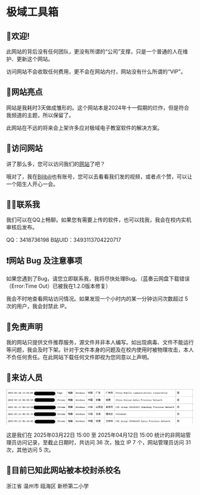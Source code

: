 # 极域工具箱

## 👏欢迎!

此网站的背后没有任何团队，更没有所谓的“公司”支撑，只是一个普通的人在维护、更新这个网站。

访问网站不会收取任何费用，更不会在网站内付，网站没有什么所谓的“VIP”。

## 👀网站亮点

网站是我耗时3天做成雏形的。这个网站本是2024年十一假期的烂作，但是符合我频道的主题，所以保留了。

此网站在不远的将来会上架许多应对极域电子教室软件的解决方案。

## 🔎访问网站

讲了那么多，您可以访问我们的[网站](https://dhhdl.github.io)了吧？

哦对了，我在[Bilibili](https://space.bilibili.com/3493113704220717)也有账号，您可以去看看我们发的视频，或者点个赞，可以让一个陌生人开心一会。

## 🙋‍♂️联系我

我们可以在QQ上畅聊。如果您有需要上传的软件，也可以找我，我会在校内实机审核后发布。

QQ：3418736198 B站UID：3493113704220717

## ❗️网站 Bug 及注意事项

如果您遇到了Bug，请您立即联系我，我将尽快处理Bug。（蓝奏云网盘下载错误（Error:Time Out）已被我在1.2.0版本修复）

我会不时地查看网站访问情况。如果发现一个小时内的某一分钟访问次数超过 5 次的用户，我会封禁此 IP。

## 🙏免责声明

我的网站只提供文件推荐服务，源文件并非本人编写。如出现病毒、文件不能运行等问题，我会及时下架。针对于文件本身的问题及在校内使用时被物理攻击，本人不负任何责任。在此网站下载任何文件即视为您同意以上声明。

## 🤵来访人员

![](https://raw.githubusercontent.com/dhhdl/dhhdl.github.io/refs/heads/main/访问记录名单/2025年3月22日至2025年4月12日访问记录名单.png)

这是我们在 2025年03月22日 15:00 至 2025年04月12日 15:00 统计的非网站管理员访问记录，至截止日期时，共访问 36 次，独立 IP 7 个，网站管理员访问 31 次，其他访问 5 次。

## 🚫目前已知此网站被本校封杀校名

浙江省 温州市 瓯海区 新桥第二小学

